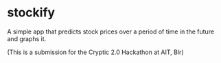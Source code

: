 # stockify

A simple app that predicts stock prices over a period of time in the future and graphs it.

(This is a submission for the Cryptic 2.0 Hackathon at AIT, Blr)
